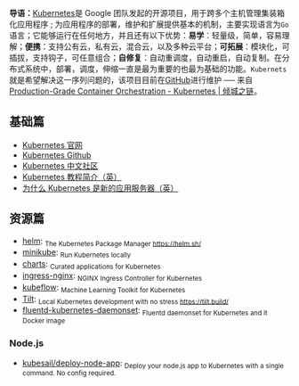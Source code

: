 **导语：**[Kubernetes](https://kubernetes.io/)是 Google 团队发起的开源项目，用于跨多个主机管理集装箱化应用程序 ; 为应用程序的部署，维护和扩展提供基本的机制，主要实现语言为`Go`语言；它能够运行在任何地方，并且还有以下优势：**易学**：轻量级，简单，容易理解；**便携**：支持公有云，私有云，混合云，以及多种云平台；**可拓展**：模块化，可插拔，支持钩子，可任意组合；**自修复**：自动重调度，自动重启，自动复制。在分布式系统中，部署，调度，伸缩一直是最为重要的也最为基础的功能。`Kubernets`就是希望解决这一序列问题的，该项目目前在[GitHub](https://github.com/kubernetes/kubernetes)进行维护 ── 来自 [Production-Grade Container Orchestration - Kubernetes | 倾城之链](https://nicelinks.site/post/5b2cad0a34c03342fda0f37e)。

## 基础篇

- [Kubernetes 官网](https://kubernetes.io/)
- [Kubernetes Github](https://github.com/kubernetes/kubernetes)
- [Kubernetes 中文社区](https://www.kubernetes.org.cn/)
- [Kubernetes 教程简介（英）](http://okigiveup.net/a-tutorial-introduction-to-kubernetes/)
- [为什么 Kubernetes 是新的应用服务器（英）](https://developers.redhat.com/blog/2018/06/28/why-kubernetes-is-the-new-application-server/)

## 资源篇

- [helm](https://github.com/helm/helm): <sub>The Kubernetes Package Manager https://helm.sh/</sub>
- [minikube](https://github.com/kubernetes/minikube): <sub>Run Kubernetes locally</sub>
- [charts](https://github.com/helm/charts): <sub>Curated applications for Kubernetes</sub>
- [ingress-nginx](https://github.com/kubernetes/ingress-nginx): <sub>NGINX Ingress Controller for Kubernetes</sub>
- [kubeflow](https://github.com/kubeflow/kubeflow): <sub>Machine Learning Toolkit for Kubernetes</sub>
- [Tilt](https://github.com/windmilleng/tilt): <sub>Local Kubernetes development with no stress https://tilt.build/</sub>
- [fluentd-kubernetes-daemonset](https://github.com/fluent/fluentd-kubernetes-daemonset): <sub>Fluentd daemonset for Kubernetes and it Docker image</sub>

### Node.js

- [kubesail/deploy-node-app](https://github.com/kubesail/deploy-node-app): <sub>Deploy your node.js app to Kubernetes with a single command. No config required.</sub>

